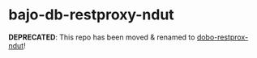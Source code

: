 # bajo-db-restproxy-ndut

**DEPRECATED**: This repo has been moved & renamed to [dobo-restprox-ndut](https://github.com/ardhi/dobo-restproxy-ndut)!